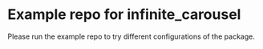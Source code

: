 # Example repo for infinite_carousel

Please run the example repo to try different configurations of the package.
